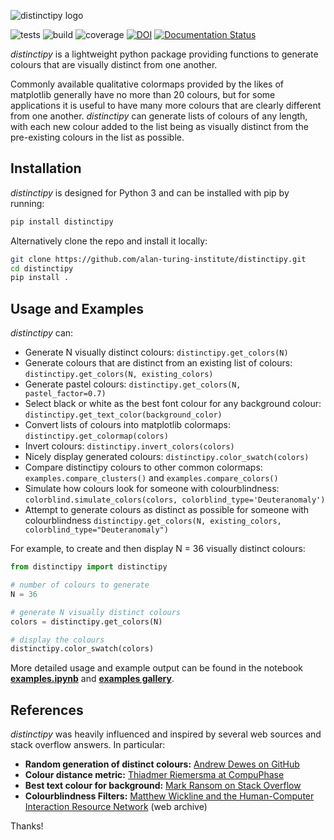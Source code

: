 ![distinctipy logo](https://raw.githubusercontent.com/alan-turing-institute/distinctipy/main/distinctipy_logo.png)


![tests](https://github.com/alan-turing-institute/distinctipy/workflows/Tests/badge.svg)
![build](https://github.com/alan-turing-institute/distinctipy/workflows/Build/badge.svg)
![coverage](https://codecov.io/github/alan-turing-institute/distinctipy?branch=main)
[![DOI](https://zenodo.org/badge/188444660.svg)](https://zenodo.org/badge/latestdoi/188444660)
[![Documentation Status](https://readthedocs.org/projects/distinctipy/badge/?version=latest)](https://distinctipy.readthedocs.io/en/latest/?badge=latest)

*distinctipy* is a lightweight python package providing functions to generate
colours that are visually distinct from one another.

Commonly available qualitative colormaps provided by the likes of matplotlib
generally have no more than 20 colours, but for some applications it is useful
to have many more colours that are clearly different from one another.
*distinctipy* can generate lists of colours of any length, with each new colour
added to the list being as visually distinct from the pre-existing colours in
 the list as possible.

## Installation

*distinctipy* is designed for Python 3 and can be installed with pip by running:

```python
pip install distinctipy
```

Alternatively clone the repo and install it locally:
```bash
git clone https://github.com/alan-turing-institute/distinctipy.git
cd distinctipy
pip install .
```

## Usage and Examples

*distinctipy* can:
* Generate N visually distinct colours: `distinctipy.get_colors(N)`
* Generate colours that are distinct from an existing list of colours: `distinctipy.get_colors(N, existing_colors)`
* Generate pastel colours: `distinctipy.get_colors(N, pastel_factor=0.7)`
* Select black or white as the best font colour for any background colour: `distinctipy.get_text_color(background_color)`
* Convert lists of colours into matplotlib colormaps: `distinctipy.get_colormap(colors)`
* Invert colours: `distinctipy.invert_colors(colors)`
* Nicely display generated colours: `distinctipy.color_swatch(colors)`
* Compare distinctipy colours to other common colormaps: `examples.compare_clusters()` and `examples.compare_colors()`
* Simulate how colours look for someone with colourblindness: `colorblind.simulate_colors(colors, colorblind_type='Deuteranomaly')`
* Attempt to generate colours as distinct as possible for someone with colourblindness `distinctipy.get_colors(N, existing_colors, colorblind_type="Deuteranomaly")`

For example, to create and then display N = 36 visually distinct colours:

```python
from distinctipy import distinctipy

# number of colours to generate
N = 36

# generate N visually distinct colours
colors = distinctipy.get_colors(N)

# display the colours
distinctipy.color_swatch(colors)
```

More detailed usage and example output can be found in the notebook **[examples.ipynb](https://github.com/alan-turing-institute/distinctipy/blob/main/examples.ipynb)** and **[examples gallery](https://github.com/alan-turing-institute/distinctipy/tree/main/examples)**.

## References

*distinctipy* was heavily influenced and inspired by several web sources and
stack overflow answers. In particular:
* **Random generation of distinct colours:** [Andrew Dewes on GitHub](https://gist.github.com/adewes/5884820)
* **Colour distance metric:** [Thiadmer Riemersma at CompuPhase](https://www.compuphase.com/cmetric.htm)
* **Best text colour for background:** [Mark Ransom on Stack Overflow](https://stackoverflow.com/a/3943023)
* **Colourblindness Filters:** [Matthew Wickline and the Human-Computer Interaction Resource Network](http://web.archive.org/web/20090318054431/http://www.nofunc.com/Color_Blindness_Library) (web archive)

Thanks!
